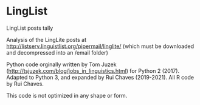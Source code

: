 # LingList
LingList posts tally

Analysis of the LingLite posts at http://listserv.linguistlist.org/pipermail/linglite/ (which must be downloaded and decompressed into an /email folder)

Python code orginally written by Tom Juzek (http://tsjuzek.com/blog/jobs_in_linguistics.html) for Python 2 (2017).
Adapted to Python 3, and expanded by Rui Chaves (2019-2021).
All R code by Rui Chaves.

This code is not optimized in any shape or form.
